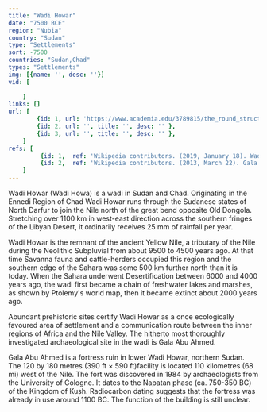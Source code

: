 ```yaml
---
title: "Wadi Howar"
date: "7500 BCE"
region: "Nubia"
country: "Sudan" 
type: "Settlements"
sort: -7500
countries: "Sudan,Chad"
types: "Settlements"
img: [{name: '', desc: ''}]
vid: [
        
    ]
links: []
url: [
        {id: 1, url: 'https://www.academia.edu/3789815/the_round_structures_of_Gala_Abu_Ahmed_fortress_in_lower_Wadi_Howar_Sudan', title: 'The round structures of Gala Abu Ahmed fortress in lower Wadi Howar, Sudan', desc: '' },
        {id: 2, url: '', title: '', desc: '' },
        {id: 3, url: '', title: '', desc: '' },
    ]
refs: [
         {id: 1,  ref: 'Wikipedia contributors. (2019, January 18). Wadi Howar. In Wikipedia, The Free Encyclopedia. Retrieved 22:08, February 3, 2019, from ', url: 'https://en.wikipedia.org/w/index.php?title=Wadi_Howar&oldid=879048093'},
         {id: 2,  ref: 'Wikipedia contributors. (2013, March 22). Gala Abu Ahmed. In Wikipedia, The Free Encyclopedia. Retrieved 22:09, February 3, 2019, from ', url: 'https://en.wikipedia.org/w/index.php?title=Gala_Abu_Ahmed&oldid=546378330'},
    ]
---
```

Wadi Howar (Wadi Howa) is a wadi in Sudan and Chad. Originating in the Ennedi Region of Chad Wadi Howar runs through the Sudanese states of North Darfur to join the Nile north of the great bend opposite Old Dongola. Stretching over 1100 km in west-east direction across the southern fringes of the Libyan Desert, it ordinarily receives 25 mm of rainfall per year.

Wadi Howar is the remnant of the ancient Yellow Nile, a tributary of the Nile during the Neolithic Subpluvial from about 9500 to 4500 years ago. At that time Savanna fauna and cattle-herders occupied this region and the southern edge of the Sahara was some 500 km further north than it is today. When the Sahara underwent Desertification between 6000 and 4000 years ago, the wadi first became a chain of freshwater lakes and marshes, as shown by Ptolemy's world map, then it became extinct about 2000 years ago.

Abundant prehistoric sites certify Wadi Howar as a once ecologically favoured area of settlement and a communication route between the inner regions of Africa and the Nile Valley. The hitherto most thoroughly investigated archaeological site in the wadi is Gala Abu Ahmed.

Gala Abu Ahmed is a fortress ruin in lower Wadi Howar, northern Sudan. The 120 by 180 metres (390 ft × 590 ft)facility is located 110 kilometres (68 mi) west of the Nile. The fort was discovered in 1984 by archaeologists from the University of Cologne. It dates to the Napatan phase (ca. 750-350 BC) of the Kingdom of Kush. Radiocarbon dating suggests that the fortress was already in use around 1100 BC. The function of the building is still unclear.